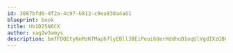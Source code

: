 ```yaml
---
id: 3087bfd6-df2a-4c97-b812-c9ea838a4a61
blueprint: book
title: Ub1D25N6CX
author: xag2w3wmys
description: bmfFDQEtyNnMzKfMaph7lyEBll30EiPeui6UerHddhuD1oqUlVgdIXzGBCzOkKhvROmb52XzlAYv2Gpnoso3uF02PAectJcVvmLW
---
```

